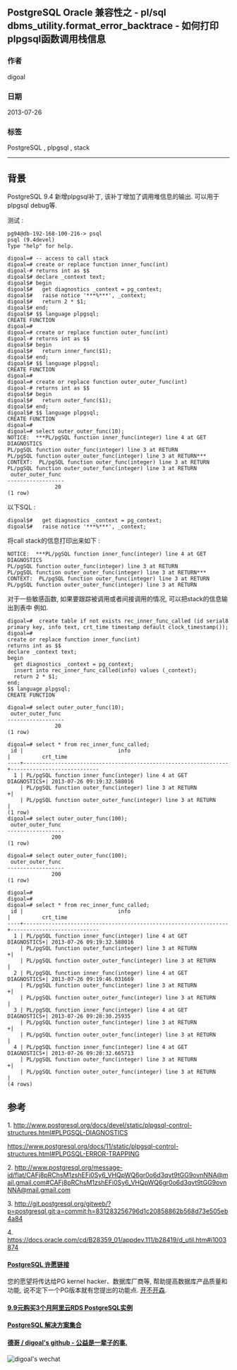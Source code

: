 ## PostgreSQL Oracle 兼容性之 - pl/sql dbms_utility.format_error_backtrace - 如何打印plpgsql函数调用栈信息  
                                                                                              
### 作者                                                                                                 
digoal                                                                                         
                                                                                          
### 日期                                                                                                                                                             
2013-07-26                                                                                       
                                                                                             
### 标签                                                                                          
PostgreSQL , plpgsql , stack          
                                                                                                                                                                
----                                                                                                                                                          
                                                                                                                                                                   
## 背景                             
PostgreSQL 9.4 新增plpgsql补丁, 该补丁增加了调用堆信息的输出. 可以用于plpgsql debug等.  
  
测试 :   
  
```  
pg94@db-192-168-100-216-> psql  
psql (9.4devel)  
Type "help" for help.  
  
digoal=# -- access to call stack  
digoal=# create or replace function inner_func(int)  
digoal-# returns int as $$  
digoal$# declare _context text;  
digoal$# begin  
digoal$#   get diagnostics _context = pg_context;  
digoal$#   raise notice '***%***', _context;  
digoal$#   return 2 * $1;  
digoal$# end;  
digoal$# $$ language plpgsql;  
CREATE FUNCTION  
digoal=#   
digoal=# create or replace function outer_func(int)  
digoal-# returns int as $$  
digoal$# begin  
digoal$#   return inner_func($1);  
digoal$# end;  
digoal$# $$ language plpgsql;  
CREATE FUNCTION  
digoal=#   
digoal=# create or replace function outer_outer_func(int)  
digoal-# returns int as $$  
digoal$# begin  
digoal$#   return outer_func($1);  
digoal$# end;  
digoal$# $$ language plpgsql;  
CREATE FUNCTION  
digoal=#   
digoal=# select outer_outer_func(10);  
NOTICE:  ***PL/pgSQL function inner_func(integer) line 4 at GET DIAGNOSTICS  
PL/pgSQL function outer_func(integer) line 3 at RETURN  
PL/pgSQL function outer_outer_func(integer) line 3 at RETURN***  
CONTEXT:  PL/pgSQL function outer_func(integer) line 3 at RETURN  
PL/pgSQL function outer_outer_func(integer) line 3 at RETURN  
 outer_outer_func   
------------------  
               20  
(1 row)  
```  
  
以下SQL :   
  
```  
digoal$#   get diagnostics _context = pg_context;  
digoal$#   raise notice '***%***', _context;  
```  
  
将call stack的信息打印出来如下 :   
  
```  
NOTICE:  ***PL/pgSQL function inner_func(integer) line 4 at GET DIAGNOSTICS  
PL/pgSQL function outer_func(integer) line 3 at RETURN  
PL/pgSQL function outer_outer_func(integer) line 3 at RETURN***  
CONTEXT:  PL/pgSQL function outer_func(integer) line 3 at RETURN  
PL/pgSQL function outer_outer_func(integer) line 3 at RETURN  
```  
  
对于一些敏感函数, 如果要跟踪被调用或者间接调用的情况, 可以把stack的信息输出到表中 例如.  
  
```  
digoal=#  create table if not exists rec_inner_func_called (id serial8 primary key, info text, crt_time timestamp default clock_timestamp());    
digoal=#   
create or replace function inner_func(int)  
returns int as $$  
declare _context text;  
begin  
  get diagnostics _context = pg_context;  
  insert into rec_inner_func_called(info) values (_context);                
  return 2 * $1;  
end;  
$$ language plpgsql;  
CREATE FUNCTION  
  
digoal=# select outer_outer_func(10);  
 outer_outer_func   
------------------  
               20  
(1 row)  
  
digoal=# select * from rec_inner_func_called;  
 id |                              info                               |          crt_time            
----+-----------------------------------------------------------------+----------------------------  
  1 | PL/pgSQL function inner_func(integer) line 4 at GET DIAGNOSTICS+| 2013-07-26 09:19:32.588016  
    | PL/pgSQL function outer_func(integer) line 3 at RETURN         +|   
    | PL/pgSQL function outer_outer_func(integer) line 3 at RETURN    |   
(1 row)  
digoal=# select outer_outer_func(100);  
 outer_outer_func   
------------------  
              200  
(1 row)  
  
digoal=# select outer_outer_func(100);  
 outer_outer_func   
------------------  
              200  
(1 row)  
  
digoal=#   
digoal=#   
digoal=# select * from rec_inner_func_called;  
 id |                              info                               |          crt_time            
----+-----------------------------------------------------------------+----------------------------  
  1 | PL/pgSQL function inner_func(integer) line 4 at GET DIAGNOSTICS+| 2013-07-26 09:19:32.588016  
    | PL/pgSQL function outer_func(integer) line 3 at RETURN         +|   
    | PL/pgSQL function outer_outer_func(integer) line 3 at RETURN    |   
  2 | PL/pgSQL function inner_func(integer) line 4 at GET DIAGNOSTICS+| 2013-07-26 09:19:46.031669  
    | PL/pgSQL function outer_func(integer) line 3 at RETURN         +|   
    | PL/pgSQL function outer_outer_func(integer) line 3 at RETURN    |   
  3 | PL/pgSQL function inner_func(integer) line 4 at GET DIAGNOSTICS+| 2013-07-26 09:20:30.25935  
    | PL/pgSQL function outer_func(integer) line 3 at RETURN         +|   
    | PL/pgSQL function outer_outer_func(integer) line 3 at RETURN    |   
  4 | PL/pgSQL function inner_func(integer) line 4 at GET DIAGNOSTICS+| 2013-07-26 09:20:32.665713  
    | PL/pgSQL function outer_func(integer) line 3 at RETURN         +|   
    | PL/pgSQL function outer_outer_func(integer) line 3 at RETURN    |   
(4 rows)  
```  
  
## 参考  
1\. http://www.postgresql.org/docs/devel/static/plpgsql-control-structures.html#PLPGSQL-DIAGNOSTICS  
    
https://www.postgresql.org/docs/11/static/plpgsql-control-structures.html#PLPGSQL-ERROR-TRAPPING  
  
2\. http://www.postgresql.org/message-id/flat/CAFj8pRChsM1zshEFi0Sy6_VHQpWQ6gr0o6d3qvt9tGG9ovnNNA@mail.gmail.com#CAFj8pRChsM1zshEFi0Sy6_VHQpWQ6gr0o6d3qvt9tGG9ovnNNA@mail.gmail.com  
  
3\. http://git.postgresql.org/gitweb/?p=postgresql.git;a=commit;h=831283256796d1c20858862b568d73e505eb4a84  
  
4\. https://docs.oracle.com/cd/B28359_01/appdev.111/b28419/d_util.htm#i1003874  
  
  
  
  
  
  
  
  
  
  
  
  
  
  
  
  
  
  
  
  
  
  
  
  
  
  
  
  
  
  
  
  
  
  
  
  
  
  
  
  
  
  
  
  
  
  
  
  
  
  
  
  
  
  
  
  
  
  
  
  
  
  
  
#### [PostgreSQL 许愿链接](https://github.com/digoal/blog/issues/76 "269ac3d1c492e938c0191101c7238216")
您的愿望将传达给PG kernel hacker、数据库厂商等, 帮助提高数据库产品质量和功能, 说不定下一个PG版本就有您提出的功能点. [开不开森](https://github.com/digoal/blog/issues/76 "269ac3d1c492e938c0191101c7238216").  
  
  
#### [9.9元购买3个月阿里云RDS PostgreSQL实例](https://www.aliyun.com/database/postgresqlactivity "57258f76c37864c6e6d23383d05714ea")
  
  
#### [PostgreSQL 解决方案集合](https://yq.aliyun.com/topic/118 "40cff096e9ed7122c512b35d8561d9c8")
  
  
#### [德哥 / digoal's github - 公益是一辈子的事.](https://github.com/digoal/blog/blob/master/README.md "22709685feb7cab07d30f30387f0a9ae")
  
  
![digoal's wechat](../pic/digoal_weixin.jpg "f7ad92eeba24523fd47a6e1a0e691b59")
  
